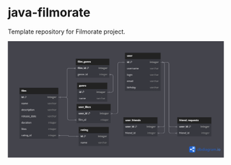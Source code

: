 # java-filmorate
Template repository for Filmorate project.

![DB schema diagram (under construction).](https://github.com/IHukumka/java-filmorate/blob/database/DB%20schema.png)
